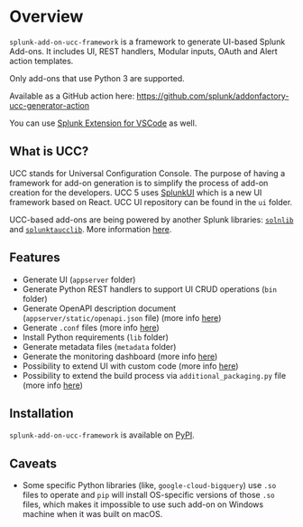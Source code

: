 # Overview

`splunk-add-on-ucc-framework` is a framework to generate UI-based Splunk
Add-ons. It includes UI, REST handlers, Modular inputs, OAuth and Alert
action templates.

Only add-ons that use Python 3 are supported.

Available as a GitHub action here:
<https://github.com/splunk/addonfactory-ucc-generator-action>

You can use [Splunk Extension for VSCode](https://marketplace.visualstudio.com/items?itemName=Splunk.splunk) 
as well.

## What is UCC?

UCC stands for Universal Configuration Console. The purpose of having a
framework for add-on generation is to simplify the process of add-on
creation for the developers. UCC 5 uses [SplunkUI](https://splunkui.splunk.com/) 
which is a new UI framework based on React. UCC UI repository can be found in the `ui` folder.

UCC-based add-ons are being powered by another Splunk libraries:
[`solnlib`](https://github.com/splunk/addonfactory-solutions-library-python) and
[`splunktaucclib`](https://github.com/splunk/addonfactory-ucc-library). More
information [here](ucc_related_libraries.md).

## Features

* Generate UI (`appserver` folder)
* Generate Python REST handlers to support UI CRUD operations (`bin` folder)
* Generate OpenAPI description document (`appserver/static/openapi.json` file) (more info [here](openapi.md))
* Generate `.conf` files (more info [here](dot_conf_files.md))
* Install Python requirements (`lib` folder)
* Generate metadata files (`metadata` folder)
* Generate the monitoring dashboard (more info [here](dashboard.md)) 
* Possibility to extend UI with custom code (more info [here](custom_ui_extensions/custom_hook.md))
* Possibility to extend the build process via `additional_packaging.py` file (more info [here](additional_packaging.md))

## Installation

`splunk-add-on-ucc-framework` is available on [PyPI](https://pypi.org/project/splunk-add-on-ucc-framework/).

## Caveats

* Some specific Python libraries (like, `google-cloud-bigquery`) use `.so` files to operate and `pip` will install OS-specific versions of those `.so` files, which makes it impossible to use such add-on on Windows machine when it was built on macOS.
